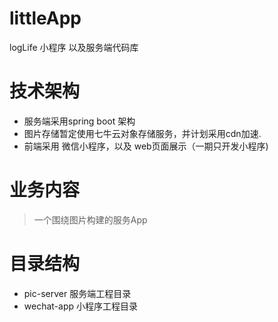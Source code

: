 # littleApp
logLife 小程序 以及服务端代码库
# 技术架构
* 服务端采用spring boot 架构 
* 图片存储暂定使用七牛云对象存储服务，并计划采用cdn加速.
* 前端采用 微信小程序，以及 web页面展示（一期只开发小程序)


# 业务内容
>一个围绕图片构建的服务App

# 目录结构
* pic-server 服务端工程目录
* wechat-app 小程序工程目录 